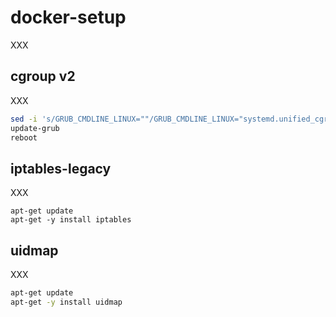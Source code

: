 # docker-setup

XXX

## cgroup v2

XXX

```bash
sed -i 's/GRUB_CMDLINE_LINUX=""/GRUB_CMDLINE_LINUX="systemd.unified_cgroup_hierarchy=1"/' /etc/default/grub
update-grub
reboot
```

## iptables-legacy

XXX

```
apt-get update
apt-get -y install iptables
```

## uidmap

XXX

```bash
apt-get update
apt-get -y install uidmap
```

